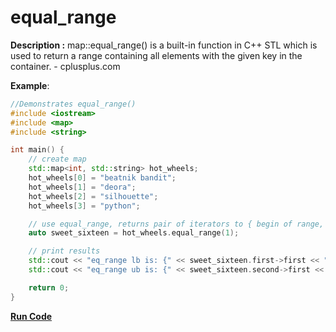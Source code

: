 # equal_range

**Description :** map::equal_range() is a built-in function in C++ STL which is used to return a range containing all elements with the given key in the container. - cplusplus.com

**Example**:

```cpp
//Demonstrates equal_range()
#include <iostream>
#include <map>
#include <string>

int main() {
	// create map
	std::map<int, std::string> hot_wheels;
	hot_wheels[0] = "beatnik bandit";
	hot_wheels[1] = "deora";
	hot_wheels[2] = "silhouette";
	hot_wheels[3] = "python";

	// use equal_range, returns pair of iterators to { begin of range, end of range } 
	auto sweet_sixteen = hot_wheels.equal_range(1);

	// print results
	std::cout << "eq_range lb is: {" << sweet_sixteen.first->first << ", " << sweet_sixteen.first->second << "}\n";
	std::cout << "eq_range ub is: {" << sweet_sixteen.second->first << ", " << sweet_sixteen.second->second << "}\n";

	return 0;
}
```

**[Run Code](https://rextester.com/QBPMCN63868)**

